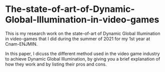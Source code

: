 # The-state-of-art-of-Dynamic-Global-Illumination-in-video-games
This is my research work on the state-of-art of Dynamic Global Illumination in video-games that I did during the summer of 2021 for my 1st year at Cnam-ENJMIN.

In this paper, I dicuss the different method used in the video game industry to achieve Dynamic Global Illumination, by giving you a brief explanation of how they work and by listing their pros and cons. 
